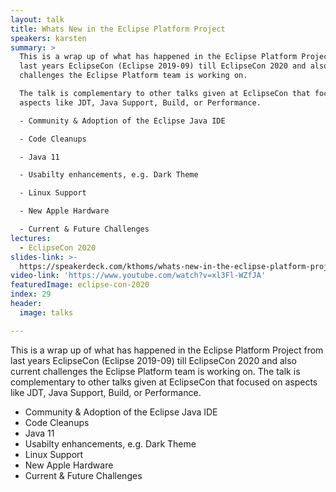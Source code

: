 ```yaml
---
layout: talk
title: Whats New in the Eclipse Platform Project
speakers: karsten
summary: >
  This is a wrap up of what has happened in the Eclipse Platform Project from
  last years EclipseCon (Eclipse 2019-09) till EclipseCon 2020 and also current
  challenges the Eclipse Platform team is working on.

  The talk is complementary to other talks given at EclipseCon that focused on
  aspects like JDT, Java Support, Build, or Performance.

  - Community & Adoption of the Eclipse Java IDE

  - Code Cleanups

  - Java 11

  - Usabilty enhancements, e.g. Dark Theme

  - Linux Support

  - New Apple Hardware

  - Current & Future Challenges
lectures:
  - EclipseCon 2020
slides-link: >-
  https://speakerdeck.com/kthoms/whats-new-in-the-eclipse-platform-project-eclipsecon-2020
video-link: 'https://www.youtube.com/watch?v=xl3Fl-WZfJA'
featuredImage: eclipse-con-2020
index: 29
header:
  image: talks

---
```


This is a wrap up of what has happened in the Eclipse Platform Project from last years EclipseCon (Eclipse 2019-09) till EclipseCon 2020 and also current challenges the Eclipse Platform team is working on.
The talk is complementary to other talks given at EclipseCon that focused on aspects like JDT, Java Support, Build, or Performance.
- Community & Adoption of the Eclipse Java IDE
- Code Cleanups
- Java 11
- Usabilty enhancements, e.g. Dark Theme
- Linux Support
- New Apple Hardware
- Current & Future Challenges
